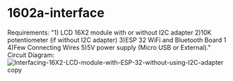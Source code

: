 # 1602a-interface
Requirements:
"1) LCD 16X2 module with or without I2C adapter
2)10K potentiometer (if without I2C adapter)
3)ESP 32 WiFi and Bluetooth Board	1
4)Few Connecting Wires
5)5V power supply (Micro USB or External)."
Circuit Diagram:
![Interfacing-16X2-LCD-module-with-ESP-32-without-using-I2C-adapter copy](https://user-images.githubusercontent.com/114158676/229944508-da70c3fc-635b-4083-9422-14f63285a6a7.jpg)
